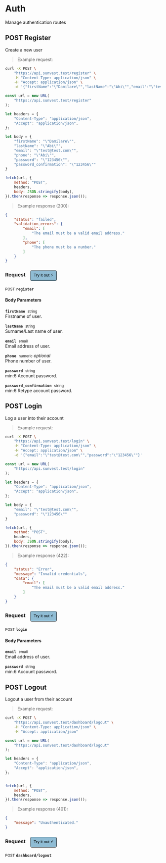 # Auth

Manage authentication routes

## POST Register


Create a new user

> Example request:

```bash
curl -X POST \
    "https://api.sunvest.test/register" \
    -H "Content-Type: application/json" \
    -H "Accept: application/json" \
    -d '{"firstName":"\"Damilare\"","lastName":"\"Abi\"","email":"\"test@test.com\"","phone":"\"Abi\"","password":"\"123456\"","password_confirmation":"\"123456\""}'

```

```javascript
const url = new URL(
    "https://api.sunvest.test/register"
);

let headers = {
    "Content-Type": "application/json",
    "Accept": "application/json",
};

let body = {
    "firstName": "\"Damilare\"",
    "lastName": "\"Abi\"",
    "email": "\"test@test.com\"",
    "phone": "\"Abi\"",
    "password": "\"123456\"",
    "password_confirmation": "\"123456\""
}

fetch(url, {
    method: "POST",
    headers,
    body: JSON.stringify(body),
}).then(response => response.json());
```


> Example response (200):

```json
{
    "status": "failed",
    "validation_errors": {
        "email": [
            "The email must be a valid email address."
        ],
        "phone": [
            "The phone must be a number."
        ]
    }
}
```
<div id="execution-results-POSTregister" hidden>
    <blockquote>Received response<span id="execution-response-status-POSTregister"></span>:</blockquote>
    <pre class="json"><code id="execution-response-content-POSTregister"></code></pre>
</div>
<div id="execution-error-POSTregister" hidden>
    <blockquote>Request failed with error:</blockquote>
    <pre><code id="execution-error-message-POSTregister"></code></pre>
</div>
<form id="form-POSTregister" data-method="POST" data-path="register" data-authed="0" data-hasfiles="0" data-headers='{"Content-Type":"application\/json","Accept":"application\/json"}' onsubmit="event.preventDefault(); executeTryOut('POSTregister', this);">
<h3>
    Request&nbsp;&nbsp;&nbsp;
        <button type="button" style="background-color: #8fbcd4; padding: 5px 10px; border-radius: 5px; border-width: thin;" id="btn-tryout-POSTregister" onclick="tryItOut('POSTregister');">Try it out ⚡</button>
    <button type="button" style="background-color: #c97a7e; padding: 5px 10px; border-radius: 5px; border-width: thin;" id="btn-canceltryout-POSTregister" onclick="cancelTryOut('POSTregister');" hidden>Cancel</button>&nbsp;&nbsp;
    <button type="submit" style="background-color: #6ac174; padding: 5px 10px; border-radius: 5px; border-width: thin;" id="btn-executetryout-POSTregister" hidden>Send Request 💥</button>
    </h3>
<p>
<small class="badge badge-black">POST</small>
 <b><code>register</code></b>
</p>
<h4 class="fancy-heading-panel"><b>Body Parameters</b></h4>
<p>
<b><code>firstName</code></b>&nbsp;&nbsp;<small>string</small>  &nbsp;
<input type="text" name="firstName" data-endpoint="POSTregister" data-component="body" required  hidden>
<br>
Firstname of user.</p>
<p>
<b><code>lastName</code></b>&nbsp;&nbsp;<small>string</small>  &nbsp;
<input type="text" name="lastName" data-endpoint="POSTregister" data-component="body" required  hidden>
<br>
Surname/Last name of user.</p>
<p>
<b><code>email</code></b>&nbsp;&nbsp;<small>email</small>  &nbsp;
<input type="text" name="email" data-endpoint="POSTregister" data-component="body" required  hidden>
<br>
Email address of user.</p>
<p>
<b><code>phone</code></b>&nbsp;&nbsp;<small>numeric</small>     <i>optional</i> &nbsp;
<input type="text" name="phone" data-endpoint="POSTregister" data-component="body"  hidden>
<br>
Phone number of user.</p>
<p>
<b><code>password</code></b>&nbsp;&nbsp;<small>string</small>  &nbsp;
<input type="text" name="password" data-endpoint="POSTregister" data-component="body" required  hidden>
<br>
min:6 Account password.</p>
<p>
<b><code>password_confirmation</code></b>&nbsp;&nbsp;<small>string</small>  &nbsp;
<input type="text" name="password_confirmation" data-endpoint="POSTregister" data-component="body" required  hidden>
<br>
min:6 Retype account password.</p>

</form>


## POST Login


Log a user into their account

> Example request:

```bash
curl -X POST \
    "https://api.sunvest.test/login" \
    -H "Content-Type: application/json" \
    -H "Accept: application/json" \
    -d '{"email":"\"test@test.com\"","password":"\"123456\""}'

```

```javascript
const url = new URL(
    "https://api.sunvest.test/login"
);

let headers = {
    "Content-Type": "application/json",
    "Accept": "application/json",
};

let body = {
    "email": "\"test@test.com\"",
    "password": "\"123456\""
}

fetch(url, {
    method: "POST",
    headers,
    body: JSON.stringify(body),
}).then(response => response.json());
```


> Example response (422):

```json
{
    "status": "Error",
    "message": "Invalid credentials",
    "data": {
        "email": [
            "The email must be a valid email address."
        ]
    }
}
```
<div id="execution-results-POSTlogin" hidden>
    <blockquote>Received response<span id="execution-response-status-POSTlogin"></span>:</blockquote>
    <pre class="json"><code id="execution-response-content-POSTlogin"></code></pre>
</div>
<div id="execution-error-POSTlogin" hidden>
    <blockquote>Request failed with error:</blockquote>
    <pre><code id="execution-error-message-POSTlogin"></code></pre>
</div>
<form id="form-POSTlogin" data-method="POST" data-path="login" data-authed="0" data-hasfiles="0" data-headers='{"Content-Type":"application\/json","Accept":"application\/json"}' onsubmit="event.preventDefault(); executeTryOut('POSTlogin', this);">
<h3>
    Request&nbsp;&nbsp;&nbsp;
        <button type="button" style="background-color: #8fbcd4; padding: 5px 10px; border-radius: 5px; border-width: thin;" id="btn-tryout-POSTlogin" onclick="tryItOut('POSTlogin');">Try it out ⚡</button>
    <button type="button" style="background-color: #c97a7e; padding: 5px 10px; border-radius: 5px; border-width: thin;" id="btn-canceltryout-POSTlogin" onclick="cancelTryOut('POSTlogin');" hidden>Cancel</button>&nbsp;&nbsp;
    <button type="submit" style="background-color: #6ac174; padding: 5px 10px; border-radius: 5px; border-width: thin;" id="btn-executetryout-POSTlogin" hidden>Send Request 💥</button>
    </h3>
<p>
<small class="badge badge-black">POST</small>
 <b><code>login</code></b>
</p>
<h4 class="fancy-heading-panel"><b>Body Parameters</b></h4>
<p>
<b><code>email</code></b>&nbsp;&nbsp;<small>email</small>  &nbsp;
<input type="text" name="email" data-endpoint="POSTlogin" data-component="body" required  hidden>
<br>
Email address of user.</p>
<p>
<b><code>password</code></b>&nbsp;&nbsp;<small>string</small>  &nbsp;
<input type="text" name="password" data-endpoint="POSTlogin" data-component="body" required  hidden>
<br>
min:6 Account password.</p>

</form>


## POST Logout


Logout a user from their account

> Example request:

```bash
curl -X POST \
    "https://api.sunvest.test/dashboard/logout" \
    -H "Content-Type: application/json" \
    -H "Accept: application/json"
```

```javascript
const url = new URL(
    "https://api.sunvest.test/dashboard/logout"
);

let headers = {
    "Content-Type": "application/json",
    "Accept": "application/json",
};


fetch(url, {
    method: "POST",
    headers,
}).then(response => response.json());
```


> Example response (401):

```json
{
    "message": "Unauthenticated."
}
```
<div id="execution-results-POSTdashboard-logout" hidden>
    <blockquote>Received response<span id="execution-response-status-POSTdashboard-logout"></span>:</blockquote>
    <pre class="json"><code id="execution-response-content-POSTdashboard-logout"></code></pre>
</div>
<div id="execution-error-POSTdashboard-logout" hidden>
    <blockquote>Request failed with error:</blockquote>
    <pre><code id="execution-error-message-POSTdashboard-logout"></code></pre>
</div>
<form id="form-POSTdashboard-logout" data-method="POST" data-path="dashboard/logout" data-authed="0" data-hasfiles="0" data-headers='{"Content-Type":"application\/json","Accept":"application\/json"}' onsubmit="event.preventDefault(); executeTryOut('POSTdashboard-logout', this);">
<h3>
    Request&nbsp;&nbsp;&nbsp;
        <button type="button" style="background-color: #8fbcd4; padding: 5px 10px; border-radius: 5px; border-width: thin;" id="btn-tryout-POSTdashboard-logout" onclick="tryItOut('POSTdashboard-logout');">Try it out ⚡</button>
    <button type="button" style="background-color: #c97a7e; padding: 5px 10px; border-radius: 5px; border-width: thin;" id="btn-canceltryout-POSTdashboard-logout" onclick="cancelTryOut('POSTdashboard-logout');" hidden>Cancel</button>&nbsp;&nbsp;
    <button type="submit" style="background-color: #6ac174; padding: 5px 10px; border-radius: 5px; border-width: thin;" id="btn-executetryout-POSTdashboard-logout" hidden>Send Request 💥</button>
    </h3>
<p>
<small class="badge badge-black">POST</small>
 <b><code>dashboard/logout</code></b>
</p>
</form>



